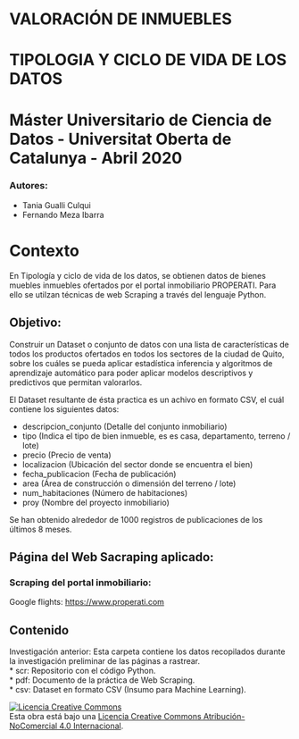 # VALORACIÓN DE INMUEBLES

# TIPOLOGIA Y CICLO DE VIDA DE LOS DATOS
# Máster Universitario de Ciencia de Datos - Universitat Oberta de Catalunya - Abril 2020

### Autores:
-  Tania Gualli Culqui
-  Fernando Meza Ibarra

# Contexto
En Tipología y ciclo de vida de los datos, se obtienen datos de bienes muebles inmuebles ofertados por el portal inmobiliario PROPERATI. Para ello se utilzan técnicas de web Scraping a través del lenguaje Python.

## Objetivo:   
Construir un Dataset o conjunto de datos con una lista de características de todos los productos ofertados en todos los sectores de la ciudad de Quito, sobre los cuáles se pueda aplicar estadística inferencia y algoritmos de aprendizaje automático para poder aplicar modelos descriptivos y predictivos que permitan valorarlos. 

El Dataset resultante de ésta practica es un achivo en formato CSV, el cuál contiene los siguientes datos:
  
 * descripcion_conjunto	(Detalle del conjunto inmobiliario)
 * tipo					(Indica el tipo de bien inmueble, es es casa, departamento, terreno / lote)
 * precio				(Precio de venta)
 * localizacion			(Ubicación del sector donde se encuentra el bien)
 * fecha_publicacion	(Fecha de publicación)
 * area					(Área de construcción o dimensión del terreno / lote)
 * num_habitaciones		(Número de habitaciones)
 * proy      			(Nombre del proyecto inmobiliario)

Se han obtenido alrededor de 1000 registros de publicaciones de los últimos 8 meses.

## Página del Web Sacraping aplicado:
     
### Scraping del portal inmobiliario:     
Google flights: https://www.properati.com   
    
      
## Contenido   
Investigación anterior: Esta carpeta contiene los datos recopilados durante la investigación preliminar de las páginas a rastrear.     
	* scr: Repositorio con el código Python.        
	* pdf: Documento de la práctica de Web Scraping.         
	* csv: Dataset en formato CSV (Insumo para Machine Learning).      



<a rel="license" href="http://creativecommons.org/licenses/by-nc/4.0/"><img alt="Licencia Creative Commons" style="border-width:0" src="https://i.creativecommons.org/l/by-nc/4.0/88x31.png" /></a><br />Esta obra está bajo una <a rel="license" href="http://creativecommons.org/licenses/by-nc/4.0/">Licencia Creative Commons Atribución-NoComercial 4.0 Internacional</a>.
